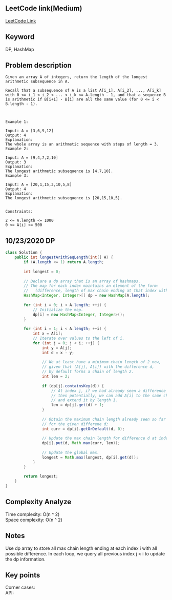 ## LeetCode link(Medium)
[LeetCode Link](https://leetcode.com/problems/longest-arithmetic-subsequence/)
 
## Keyword
DP, HashMap

## Problem description
```
Given an array A of integers, return the length of the longest arithmetic subsequence in A.

Recall that a subsequence of A is a list A[i_1], A[i_2], ..., A[i_k] with 0 <= i_1 < i_2 < ... < i_k <= A.length - 1, and that a sequence B is arithmetic if B[i+1] - B[i] are all the same value (for 0 <= i < B.length - 1).

 

Example 1:

Input: A = [3,6,9,12]
Output: 4
Explanation: 
The whole array is an arithmetic sequence with steps of length = 3.
Example 2:

Input: A = [9,4,7,2,10]
Output: 3
Explanation: 
The longest arithmetic subsequence is [4,7,10].
Example 3:

Input: A = [20,1,15,3,10,5,8]
Output: 4
Explanation: 
The longest arithmetic subsequence is [20,15,10,5].
 

Constraints:

2 <= A.length <= 1000
0 <= A[i] <= 500
```
## 10/23/2020 DP
```java
class Solution {
    public int longestArithSeqLength(int[] A) {
        if (A.length <= 1) return A.length;
       
        int longest = 0;
        
        // Declare a dp array that is an array of hashmaps.
        // The map for each index maintains an element of the form-
        //   (difference, length of max chain ending at that index with that difference).        
        HashMap<Integer, Integer>[] dp = new HashMap[A.length];
        
        for (int i = 0; i < A.length; ++i) {
            // Initialize the map.
            dp[i] = new HashMap<Integer, Integer>();
        }
        
        for (int i = 1; i < A.length; ++i) {
            int x = A[i];
            // Iterate over values to the left of i.
            for (int j = 0; j < i; ++j) {
                int y = A[j];
                int d = x - y;
                
                // We at least have a minimum chain length of 2 now,
                // given that (A[j], A[i]) with the difference d, 
                // by default forms a chain of length 2.
                int len = 2;  
                
                if (dp[j].containsKey(d)) {
                    // At index j, if we had already seen a difference d,
                    // then potentially, we can add A[i] to the same chain
                    // and extend it by length 1.
                    len = dp[j].get(d) + 1;
                }
                
                // Obtain the maximum chain length already seen so far at index i 
                // for the given differene d;
                int curr = dp[i].getOrDefault(d, 0);
                
                // Update the max chain length for difference d at index i.
                dp[i].put(d, Math.max(curr, len));
                
                // Update the global max.
                longest = Math.max(longest, dp[i].get(d));
            }
        }
        
        return longest;
    }
}
```

## Complexity Analyze
Time complexity: O(n ^ 2)  
Space complexity: O(n ^ 2)

## Notes
Use dp array to store all max chain length ending at each index i with all possible difference. In each loop, we query all previous index j < i to update the dp information.  

## Key points
Corner cases:   
API: